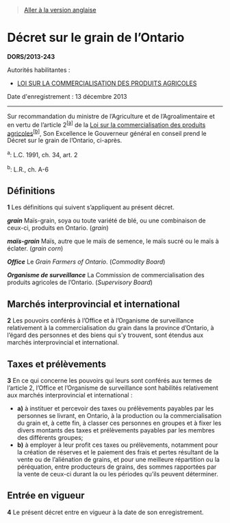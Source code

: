 > [Aller à la version anglaise](/en/Regulations/Statutory%20Orders%20and%20Regulations/2013/243.md)

# Décret sur le grain de l’Ontario

**DORS/2013-243**

Autorités habilitantes : 
- [LOI SUR LA COMMERCIALISATION DES PRODUITS AGRICOLES](/fr/Lois/Lois%20révisées%20du%20Canada/A/A-6.md)

Date d'enregistrement : 13 décembre 2013

----------

Sur recommandation du ministre de l’Agriculture et de l’Agroalimentaire et en vertu de l’article 2<sup><a href='#nbp_a'>[a]</a></sup> de la [Loi sur la commercialisation des produits agricoles](/fr/Lois/Lois%20révisées%20du%20Canada/A/A-6.md)<sup><a href='#nbp_b'>[b]</a></sup>, Son Excellence le Gouverneur général en conseil prend le Décret sur le grain de l’Ontario, ci-après.

<a name='nbp_a'><sup>a</sup></a>: L.C. 1991, ch. 34, art. 2<br />

<a name='nbp_b'><sup>b</sup></a>: L.R., ch. A-6<br />




## Définitions


**1** Les définitions qui suivent s’appliquent au présent décret.

***grain*** Maïs-grain, soya ou toute variété de blé, ou une combinaison de ceux-ci, produits en Ontario. (*grain*)

***maïs-grain*** Maïs, autre que le maïs de semence, le maïs sucré ou le maïs à éclater. (*grain corn*)

***Office*** Le *Grain Farmers of Ontario*. (*Commodity Board*)

***Organisme de surveillance*** La Commission de commercialisation des produits agricoles de l’Ontario. (*Supervisory Board*)




## Marchés interprovincial et international


**2** Les pouvoirs conférés à l’Office et à l’Organisme de surveillance relativement à la commercialisation du grain dans la province d’Ontario, à l’égard des personnes et des biens qui s’y trouvent, sont étendus aux marchés interprovincial et international.




## Taxes et prélèvements


**3** En ce qui concerne les pouvoirs qui leurs sont conférés aux termes de l’article 2, l’Office et l’Organisme de surveillance sont habilités relativement aux marchés interprovincial et international :
- **a)** à instituer et percevoir des taxes ou prélèvements payables par les personnes se livrant, en Ontario, à la production ou la commercialisation du grain et, à cette fin, à classer ces personnes en groupes et à fixer les divers montants des taxes et prélèvements payables par les membres des différents groupes;
- **b)** à employer à leur profit ces taxes ou prélèvements, notamment pour la création de réserves et le paiement des frais et pertes résultant de la vente ou de l’aliénation de grains, et pour une meilleure répartition ou la péréquation, entre producteurs de grains, des sommes rapportées par la vente de ceux-ci durant la ou les périodes qu’ils peuvent déterminer.




## Entrée en vigueur


**4** Le présent décret entre en vigueur à la date de son enregistrement.


